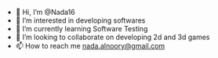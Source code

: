 - 👋 Hi, I’m @Nada16
- 👀 I’m interested in developing softwares
- 🌱 I’m currently learning Software Testing
- 💞️ I’m looking to collaborate on developing 2d and 3d games
- 📫 How to reach me nada.alnoory@gmail.com

<!---
Nada16/Nada16 is a ✨ special ✨ repository because its `README.md` (this file) appears on your GitHub profile.
You can click the Preview link to take a look at your changes.
--->
